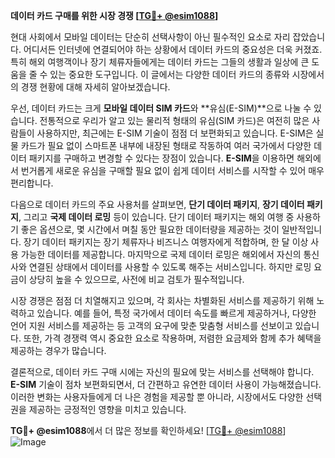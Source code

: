 **데이터 카드 구매를 위한 시장 경쟁 [[TG💪+ @esim1088](https://t.me/s/esim1088)]**

현대 사회에서 모바일 데이터는 단순히 선택사항이 아닌 필수적인 요소로 자리 잡았습니다. 어디서든 인터넷에 연결되어야 하는 상황에서 데이터 카드의 중요성은 더욱 커졌죠. 특히 해외 여행객이나 장기 체류자들에게는 데이터 카드는 그들의 생활과 일상에 큰 도움을 줄 수 있는 중요한 도구입니다. 이 글에서는 다양한 데이터 카드의 종류와 시장에서의 경쟁 현황에 대해 자세히 알아보겠습니다.

우선, 데이터 카드는 크게 **모바일 데이터 SIM 카드**와 **유심(E-SIM)**으로 나눌 수 있습니다. 전통적으로 우리가 알고 있는 물리적 형태의 유심(SIM 카드)은 여전히 많은 사람들이 사용하지만, 최근에는 E-SIM 기술이 점점 더 보편화되고 있습니다. E-SIM은 실물 카드가 필요 없이 스마트폰 내부에 내장된 형태로 작동하여 여러 국가에서 다양한 데이터 패키지를 구매하고 변경할 수 있다는 장점이 있습니다. **E-SIM**을 이용하면 해외에서 번거롭게 새로운 유심을 구매할 필요 없이 쉽게 데이터 서비스를 시작할 수 있어 매우 편리합니다.

다음으로 데이터 카드의 주요 사용처를 살펴보면, **단기 데이터 패키지**, **장기 데이터 패키지**, 그리고 **국제 데이터 로밍** 등이 있습니다. 단기 데이터 패키지는 해외 여행 중 사용하기 좋은 옵션으로, 몇 시간에서 며칠 동안 필요한 데이터량을 제공하는 것이 일반적입니다. 장기 데이터 패키지는 장기 체류자나 비즈니스 여행자에게 적합하며, 한 달 이상 사용 가능한 데이터를 제공합니다. 마지막으로 국제 데이터 로밍은 해외에서 자신의 통신사와 연결된 상태에서 데이터를 사용할 수 있도록 해주는 서비스입니다. 하지만 로밍 요금이 상당히 높을 수 있으므로, 사전에 비교 검토가 필수적입니다.

시장 경쟁은 점점 더 치열해지고 있으며, 각 회사는 차별화된 서비스를 제공하기 위해 노력하고 있습니다. 예를 들어, 특정 국가에서 데이터 속도를 빠르게 제공하거나, 다양한 언어 지원 서비스를 제공하는 등 고객의 요구에 맞춘 맞춤형 서비스를 선보이고 있습니다. 또한, 가격 경쟁력 역시 중요한 요소로 작용하며, 저렴한 요금제와 함께 추가 혜택을 제공하는 경우가 많습니다.

결론적으로, 데이터 카드 구매 시에는 자신의 필요에 맞는 서비스를 선택해야 합니다. **E-SIM** 기술이 점차 보편화되면서, 더 간편하고 유연한 데이터 사용이 가능해졌습니다. 이러한 변화는 사용자들에게 더 나은 경험을 제공할 뿐 아니라, 시장에서도 다양한 선택권을 제공하는 긍정적인 영향을 미치고 있습니다. 

**TG💪+ @esim1088**에서 더 많은 정보를 확인하세요! [[TG💪+ @esim1088](https://t.me/s/esim1088)]  
![Image](https://i.postimg.cc/Y0z9fWf4/image.png)